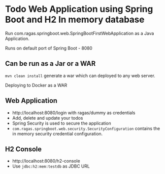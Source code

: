 # Todo Web Application using Spring Boot and H2 In memory database

Run com.ragas.springboot.web.SpringBootFirstWebApplication as a Java Application.

Runs on default port of Spring Boot - 8080 

## Can be run as a Jar or a WAR

`mvn clean install` generate a war which can deployed to any web server.

Deploying to Docker as a WAR

## Web Application

- http://localhost:8080/login with ragas/dummy as credentials
- Add, delete and update your todos
- Spring Security is used to secure the application
- `com.ragas.springboot.web.security.SecurityConfiguration` contains the in memory security credential configuration.

## H2 Console

- http://localhost:8080/h2-console
- Use `jdbc:h2:mem:testdb` as JDBC URL 